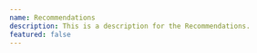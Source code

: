 ```yaml
---
name: Recommendations
description: This is a description for the Recommendations.
featured: false
---
```


